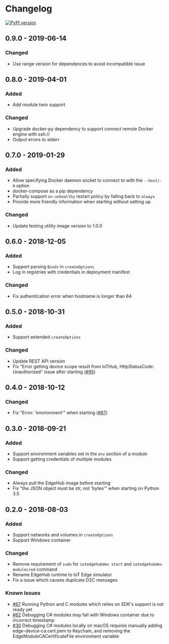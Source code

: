 # Changelog

[![PyPI version](https://badge.fury.io/py/iotedgehubdev.svg)](https://badge.fury.io/py/iotedgehubdev)
## 0.9.0 - 2019-06-14
### Changed
* Use range version for dependences to avoid incompatible issue

## 0.8.0 - 2019-04-01
### Added
* Add module twin support

### Changed
* Upgrade docker-py dependency to support connect remote Docker engine with ssh://
* Output errors to stderr

## 0.7.0 - 2019-01-29
### Added
* Allow specifying Docker daemon socket to connect to with the `--host/-H` option
* docker-compose as a pip dependency
* Partially support `on-unhealthy` restart policy by falling back to `always`
* Provide more friendly information when starting without setting up

### Changed
* Update testing utility image version to 1.0.0

## 0.6.0 - 2018-12-05
### Added
* Support parsing `Binds` in `createOptions`
* Log in registries with credentials in deployment manifest

### Changed
* Fix authentication error when hostname is longer than 64

## 0.5.0 - 2018-10-31
### Added
* Support extended `createOptions`

### Changed
* Update REST API version
* Fix "Error getting device scope result from IoTHub, HttpStatusCode: Unauthorized" issue after starting ([#95](https://github.com/Azure/iotedgehubdev/issues/95))

## 0.4.0 - 2018-10-12
### Changed
* Fix "Error: 'environment'" when starting ([#87](https://github.com/Azure/iotedgehubdev/issues/87))

## 0.3.0 - 2018-09-21
### Added
* Support environment variables set in the `env` section of a module
* Support getting credentials of multiple modules

### Changed
* Always pull the EdgeHub image before starting
* Fix "the JSON object must be str, not 'bytes'" when starting on Python 3.5

## 0.2.0 - 2018-08-03
### Added
* Support networks and volumes in `createOptions`
* Support Windows container

### Changed
* Remove requirement of `sudo` for `iotedgehubdev start` and `iotedgehubdev modulecred` command
* Rename EdgeHub runtime to IoT Edge simulator
* Fix a issue which causes duplicate D2C messages

### Known Issues
* [#67](https://github.com/Azure/iotedgehubdev/issues/67) Running Python and C modules which relies on SDK's support is not ready yet 
* [#62](https://github.com/Azure/iotedgehubdev/issues/62) Debugging C# modules may fail with Windows container due to incorrect timestamp
* [#30](https://github.com/Azure/iotedgehubdev/issues/30) Debugging C# modules locally on macOS requires manually adding edge-device-ca.cert.pem to Keychain, and removing the EdgeModuleCACertificateFile environment variable
